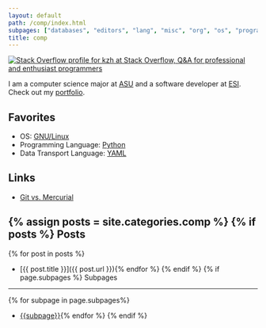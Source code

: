 ```yaml
---
layout: default
path: /comp/index.html
subpages: ["databases", "editors", "lang", "misc", "org", "os", "programming", "text"]
title: comp
---
```


<a rel='me' href='http://stackoverflow.com/users/143739'>
<img src='http://stackoverflow.com/users/flair/143739.png' alt='Stack Overflow profile for kzh at Stack Overflow, Q&amp;A for professional and enthusiast programmers'/>
</a>

I am a computer science major at <a href='http://www.aug.edu/'>ASU</a> and a software developer at <a href='http://www.esi911.com/'>ESI</a>. Check out my <a href='../root/Portfolio/index.html'>portfolio</a>.

Favorites
-------------

- OS: <a href='../comp/os/linux/index.html'>GNU/Linux</a>
- Programming Language: <a rel='nofollow' href='../comp/lang/python/index.html'>Python</a>
- Data Transport Language: <a rel='nofollow' href='http://www.yaml.org/'>YAML</a>

Links
--------

- [Git vs. Mercurial](http://gitvsmercurial.com/)

{% assign posts = site.categories.comp %}
{% if posts %}
Posts
---------

{% for post in posts %}
- [{{ post.title }}]({{ post.url }}){% endfor %}
{% endif %}
{% if page.subpages %}
Subpages
--------------

{% for subpage in page.subpages%}
- [{{subpage}}]({{subpage}}){% endfor %}
{% endif %}